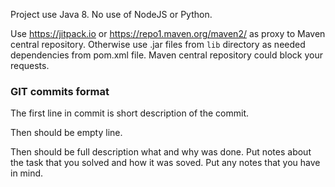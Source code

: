 Project use Java 8. No use of NodeJS or Python.

Use https://jitpack.io or https://repo1.maven.org/maven2/ as proxy to Maven central repository. Otherwise use .jar files from `lib` directory as needed dependencies from pom.xml file. Maven central repository could block your requests.



### GIT commits format

The first line in commit is short description of the commit.

Then should be empty line.

Then should be full description what and why was done. Put notes about the task that you solved and how it was soved. Put any notes that you have in mind.
